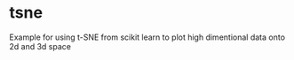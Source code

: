 # tsne

Example for using t-SNE from scikit learn to plot high dimentional data onto 2d and 3d space
